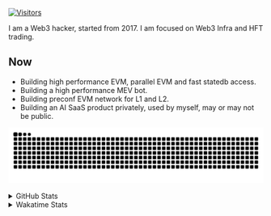 <!-- markdownlint-disable MD041 MD010 MD033 -->
[![Visitors](https://api.visitorbadge.io/api/daily?path=Akagi201%2FAkagi201&label=Visitors%20Today&countColor=%2337d67a)](https://visitorbadge.io/status?path=Akagi201%2FAkagi201)

I am a Web3 hacker, started from 2017. I am focused on Web3 Infra and HFT trading.

## Now

* Building high performance EVM, parallel EVM and fast statedb access.
* Building a high performance MEV bot.
* Building preconf EVM network for L1 and L2.
* Building an AI SaaS product privately, used by myself, may or may not be public.

[![github contribution grid snake animation](https://raw.githubusercontent.com/Akagi201/Akagi201/output/github-contribution-grid-snake.svg#gh-light-mode-only)](https://github.com/Akagi201)

<details>
<summary>GitHub Stats</summary>
  <a href="https://github.com/Akagi201"><img alt="Profile Detail" src="https://raw.githubusercontent.com/Akagi201/Akagi201/master/profile-summary-card-output/dracula/0-profile-details.svg" /></a>
  <a href="https://github.com/Akagi201"><img alt="Github Stats" src="https://raw.githubusercontent.com/Akagi201/Akagi201/master/profile-summary-card-output/dracula/3-stats.svg" /></a>
  <a href="https://github.com/Akagi201"><img alt="Lang By Commits" src="https://raw.githubusercontent.com/Akagi201/Akagi201/master/profile-summary-card-output/dracula/2-most-commit-language.svg" /></a>
</details>

<details>
<summary>Wakatime Stats</summary>
<br>

<!--START_SECTION:waka-->

```txt
From: 28 October 2024 - To: 04 November 2024

Total Time: 28 hrs 16 mins

Other        15 hrs 10 mins  █████████████▒░░░░░░░░░░░   53.68 %
Rust         5 hrs 8 mins    ████▓░░░░░░░░░░░░░░░░░░░░   18.18 %
Go           2 hrs 3 mins    █▓░░░░░░░░░░░░░░░░░░░░░░░   07.29 %
Markdown     1 hr 48 mins    █▓░░░░░░░░░░░░░░░░░░░░░░░   06.38 %
sh           1 hr 6 mins     █░░░░░░░░░░░░░░░░░░░░░░░░   03.90 %
TOML         55 mins         ▓░░░░░░░░░░░░░░░░░░░░░░░░   03.25 %
YAML         48 mins         ▓░░░░░░░░░░░░░░░░░░░░░░░░   02.85 %
INI          33 mins         ▒░░░░░░░░░░░░░░░░░░░░░░░░   01.97 %
Solidity     18 mins         ▒░░░░░░░░░░░░░░░░░░░░░░░░   01.07 %
Shell        13 mins         ▒░░░░░░░░░░░░░░░░░░░░░░░░   00.81 %
```

<!--END_SECTION:waka-->

</details>

